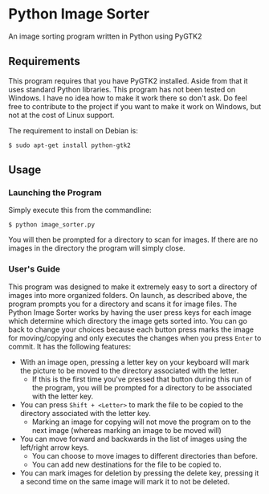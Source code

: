 # Python Image Sorter

An image sorting program written in Python using PyGTK2

## Requirements

This program requires that you have PyGTK2 installed. Aside from that it uses standard Python libraries. This program has not been tested on Windows. I have no idea how to make it work there so don't ask. Do feel free to contribute to the project if you want to make it work on Windows, but not at the cost of Linux support.

The requirement to install on Debian is:

```
$ sudo apt-get install python-gtk2
```

## Usage

### Launching the Program

Simply execute this from the commandline:

```
$ python image_sorter.py
```

You will then be prompted for a directory to scan for images. If there are no images in the directory the program will simply close.

### User's Guide

This program was designed to make it extremely easy to sort a directory of images into more organized folders. On launch, as described above, the program prompts you for a directory and scans it for image files. The Python Image Sorter works by having the user press keys for each image which determine which directory the image gets sorted into. You can go back to change your choices because each button press marks the image for moving/copying and only executes the changes when you press `Enter` to commit. It has the following features:

+ With an image open, pressing a letter key on your keyboard will mark the picture to be moved to the directory associated with the letter.
  + If this is the first time you've pressed that button during this run of the program, you will be prompted for a directory to be associated with the letter key.
+ You can press `Shift + <Letter>` to mark the file to be copied to the directory associated with the letter key.
  + Marking an image for copying will not move the program on to the next image (whereas marking an image to be moved will)
+ You can move forward and backwards in the list of images using the left/right arrow keys.
  + You can choose to move images to different directories than before.
  + You can add new destinations for the file to be copied to.
+ You can mark images for deletion by pressing the delete key, pressing it a second time on the same image will mark it to not be deleted.
